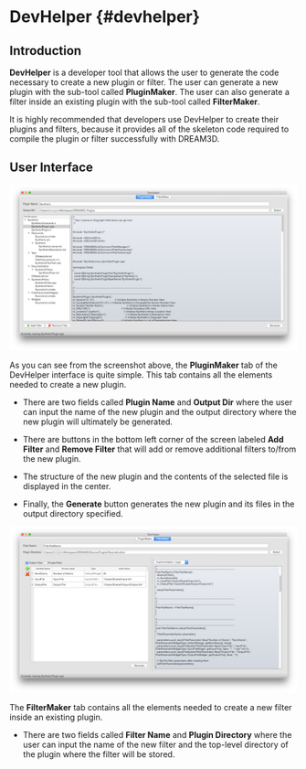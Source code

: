 DevHelper {#devhelper}
========

## Introduction ##
**DevHelper** is a developer tool that allows the user to generate the code necessary to create a new plugin or filter.  The user can generate a new plugin with the sub-tool called **PluginMaker**.  The user can also generate a filter inside an existing plugin with the sub-tool called **FilterMaker**.

It is highly recommended that developers use DevHelper to create their plugins and filters, because it provides all of the skeleton code required to compile the plugin or filter successfully with DREAM3D.

## User Interface ##

![DevHelper Main Window - PluginMaker](Images/DevHelper/DevHelper-image001.png)

As you can see from the screenshot above, the **PluginMaker** tab of the DevHelper interface is quite simple.  This tab contains all the elements needed to create a new plugin.

- There are two fields called **Plugin Name** and **Output Dir** where the user can input the name of the new plugin and the output directory where the new plugin will ultimately be generated.

- There are buttons in the bottom left corner of the screen labeled **Add Filter** and **Remove Filter** that will add or remove additional filters to/from the new plugin.

- The structure of the new plugin and the contents of the selected file is displayed in the center.

- Finally, the **Generate** button generates the new plugin and its files in the output directory specified.

![DevHelper Main Window - FilterMaker](Images/DevHelper/DevHelper-image002.png)

The **FilterMaker** tab contains all the elements needed to create a new filter inside an existing plugin.

- There are two fields called **Filter Name** and **Plugin Directory** where the user can input the name of the new filter and the top-level directory of the plugin where the filter will be stored.